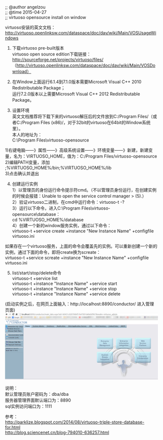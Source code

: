 ;; @author angelzou    
;; @time 2015-04-27    
;; virtuoso opensource install on window    

virtuoso安装的英文文档：http://virtuoso.openlinksw.com/dataspace/doc/dav/wiki/Main/VOSUsageWindows    

1. 下载virtuoso pre-built版本   
virtuoso open source edition下载链接：      
http://sourceforge.net/projects/virtuoso/files/     
（http://virtuoso.openlinksw.com/dataspace/doc/dav/wiki/Main/VOSDownload）    

2. 在Window上面运行6.1.4到7.1.0版本需要Microsoft Visual C++ 2010 Redistributable Package；         
   运行7.2.0版本以上需要Microsoft Visual C++ 2012 Redistributable Package。          

3. 设置环境              
英文文档推荐将下载下来的virtuoso解压后的文件放到C:/Program Files/（或者C:/Program Files              (x86)/，对于32bit的virtuoso在64bit的Window系统里）。             
本人的地址为：             
C:\Program Files\virtuoso-opensource             

1)右键电脑——》属性——》高级系统设置——》环境变量——》新建，新建变量，名为：VIRTUOSO_HOME，值为：C:/Program Files/virtuoso-opensource           
2)编辑PATH变量，添加           
;%VIRTUOSO_HOME%/bin;%VIRTUOSO_HOME%/lib                
3)点击确认并退出               

4. 创建运行实例             
1）以管理员的身份运行命令提示符cmd。（不以管理员身份运行，在创建实例的时候会报错：Unable to open the service control manager  > (5).）              
2）验证virtuoso二进制，在cmd中运行命令：virtuoso-t -?               
3）运行以下命令，进入C:\Program Files\virtuoso-opensource\database：                
cd %VIRTUOSO_HOME%/database                  
4）创建一个新的window服务实例，通过以下命令：                    
virtuoso-t +service create +instance "New Instance Name" +configfile virtuoso.ini               

如果存在一个virtuoso服务，上面的命令会覆盖先的实例。可以重新创建一个新的实例，通过下面的命令，即将create换为screate：            
virtuoso-t +service screate +instance "New Instance Name" +configfile virtuoso.ini               


5. list/start/stop/delete命令               
virtuoso-t +service list                  
virtuoso-t +instance "Instance Name" +service start                
virtuoso-t +instance "Instance Name" +service stop                
virtuoso-t +instance "Instance Name" +service delete             

(启动实例之后，在网页上面输入：http://localhost:8890/conductor/  进入管理页面)                
![virtuoso admin page img](virtuoso-main.jpg)    


说明：             
默认管理员账户密码为：dba/dba                 
服务器管理界面默认端口为：8890                   
sql实例访问端口为：1111                


参考：             
http://parklize.blogspot.com/2014/08/virtuoso-triple-store-database-for.html                     
http://blog.sciencenet.cn/blog-794010-636257.html                
